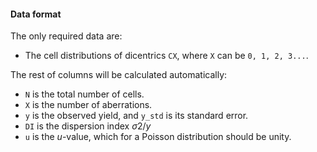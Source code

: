 #### Data format

The only required data are:
- The cell distributions of dicentrics `CX`, where `X` can be `0, 1, 2, 3...`.

The rest of columns will be calculated automatically:

- `N` is the total number of cells.
- `X` is the number of aberrations.
- `y` is the observed yield, and `y_std` is its standard error.
- `DI` is the dispersion index $σ2/y$
- `u` is the $u$-value, which for a Poisson distribution should be unity.
